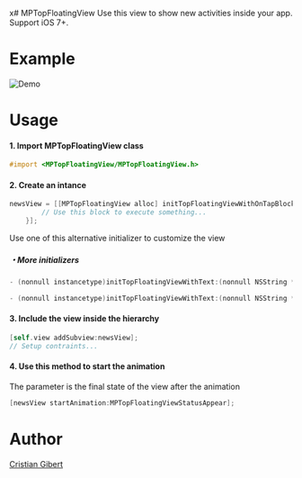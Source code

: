 x# MPTopFloatingView
Use this view to show new activities inside your app. Support iOS 7+.

# Example
![Demo](https://cloud.githubusercontent.com/assets/10763919/16918272/43cdb20e-4cdb-11e6-875e-d955623b685f.gif)

# Usage
#### 1. Import MPTopFloatingView class
```objective-c
#import <MPTopFloatingView/MPTopFloatingView.h>
```

#### 2. Create an intance
```objective-c
newsView = [[MPTopFloatingView alloc] initTopFloatingViewWithOnTapBlock:^{
		// Use this block to execute something...
	}];
```
Use one of this alternative initializer to customize the view
##### ・More initializers
```objective-c
- (nonnull instancetype)initTopFloatingViewWithText:(nonnull NSString *)text color:(nonnull UIColor *)color icon:(nonnull UIImage *)icon onTapBlock:(nullable void (^)())newsActionHandler;
```
```objective-c
- (nonnull instancetype)initTopFloatingViewWithText:(nonnull NSString *)text textFont:(nullable UIFont *)font textColor:(nullable UIColor *)textColor color:(nonnull UIColor *)color icon:(nonnull UIImage *)icon finalPosition:(float)finalPosition duration:(float)duration onTapBlock:(nullable void (^)())newsActionHandler;
```

#### 3. Include the view inside the hierarchy
```objective-c
[self.view addSubview:newsView];
// Setup contraints...
```

#### 4. Use this method to start the animation
The parameter is the final state of the view after the animation
```objective-c
[newsView startAnimation:MPTopFloatingViewStatusAppear];
```

# Author
[Cristian Gibert](https://github.com/imchristian)


